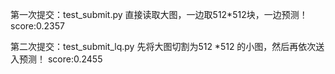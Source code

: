 第一次提交：test_submit.py
直接读取大图，一边取512*512块，一边预测！
score:0.2357

第二次提交：test_submit_lq.py
先将大图切割为512 *512 的小图，然后再依次送入预测！
score:0.2455
